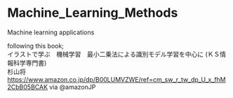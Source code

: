# Machine_Learning_Methods
Machine learning applications </br>

following this book; </br>
イラストで学ぶ　機械学習　最小二乗法による識別モデル学習を中心に (ＫＳ情報科学専門書) </br>
杉山将 https://www.amazon.co.jp/dp/B00LUMVZWE/ref=cm_sw_r_tw_dp_U_x_fhM2CbB05BCAK via @amazonJP
